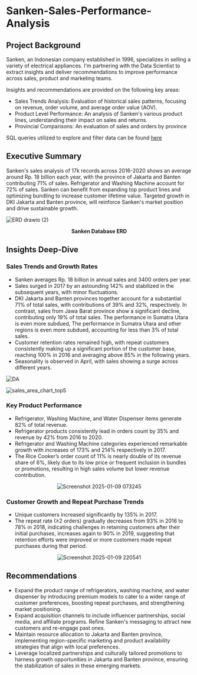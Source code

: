 # Sanken-Sales-Performance-Analysis

## Project Background
Sanken, an Indonesian company established in 1996, specializes in selling a variety of electrical appliances. I'm partnering with the Data Scientist to extract insights and deliver recommendations to improve performance across sales, product and marketing teams.

Insights and recommendations are provided on the following key areas:
- Sales Trends Analysis: Evaluation of historical sales patterns, focusing on revenue, order volume, and average order value (AOV).
- Product Level Performance: An analysis of Sanken's various product lines, understanding their impact on sales and returns.
- Provincial Comparisons: An evaluation of sales and orders by province
  
SQL queries utilized to explore and filter data can be found [here](https://github.com/pumpbumpdump/Sanken-Sales-Performance-Analysis/blob/main/Exploration/sanken_exploration.sql)

## Executive Summary
Sanken's sales analysis of 17k records across 2016-2020 shows an average around Rp. 18 billion each year, with the province of Jakarta and Banten contributing 71% of sales. Refrigerator and Washing Machine account for 72% of sales. Sanken can benefit from expanding top product lines and optimizing bundling to increase customer lifetime value. Targeted growth in DKI Jakarta and Banten province, will reinforce Sanken's market position and drive sustainable growth.

![ERD drawio (2)](https://github.com/user-attachments/assets/7a53d537-d83b-48b1-a8b0-30a0af25234d)

<p align="center"><strong>Sanken Database ERD</strong></p>

## Insights Deep-Dive
### Sales Trends and Growth Rates
- Sanken averages Rp. 18 billion in annual sales and 3400 orders per year.
- Sales surged in 2017 by an astounding 142% and stabilized in the subsequent years, with minor fluctuations.
- DKI Jakarta and Banten provinces together account for a substantial 71% of total sales, with contributions of 39% and 32%, respectively. In contrast, sales from Jawa Barat province show a significant decline, contributing only 19% of total sales. The performance in Sumatra Utara is even more subdued, The performance in Sumatra Utara and other regions is even more subdued, accounting for less than 3% of total sales.
- Customer retention rates remained high, with repeat customers consistently making up a significant portion of the customer base, reaching 100% in 2016 and averaging above 85% in the following years.
- Seasonality is observed in April, with sales showing a surge across different years.

![DA](https://github.com/user-attachments/assets/91d9cbae-363e-413a-8fad-1ea9184394d1)

![sales_area_chart_top5](https://github.com/user-attachments/assets/2ce3cee8-3ea4-4be5-b585-3bef6520c014)



### Key Product Performance
- Refrigerator, Washing Machine, and Water Dispenser items generate 82% of total revenue.
- Refrigerator products consistently lead in orders count by 35% and revenue by 42% from 2016 to 2020.
- Refrigerator and Washing Machine categories experienced remarkable growth with increases of 173% and 214% respectively in 2017.
- The Rice Cooker’s order count of 11% is nearly double of its revenue share of 6%, likely due to its low price or frequent inclusion in bundles or promotions, resulting in high sales volume but lower revenue contribution.

<p align="center">
  <img src="https://github.com/user-attachments/assets/a54a1d7b-9814-4931-9a0d-34d5b0c25edc" alt="Screenshot 2025-01-09 073245">
</p>

### Customer Growth and Repeat Purchase Trends
- Unique customers increased significantly by 135% in 2017.
- The repeat rate (≥2 orders) gradually decreases from 93% in 2016 to 78% in 2018, indicating challenges in retaining customers after their initial purchases, increases again to 90% in 2019, suggesting that retention efforts were improved or more customers made repeat purchases during that period.

<p align="center">
  <img src="https://github.com/user-attachments/assets/26828e91-decd-437c-9ff4-d83155ec928e" alt="Screenshot 2025-01-09 220541">
</p>


## Recommendations
- Expand the product range of refrigerators, washing machine, and water dispenser by introducing premium models to cater to a wider range of customer preferences, boosting repeat purchases, and strengthening market positioning.
- Expand acquisition channels to include influencer partnerships, social media, and affiliate programs. Refine Sanken's messaging to attract new customers and re-engage past ones.
- Maintain resource allocation to Jakarta and Banten province, implementing region-specific marketing and product availability strategies that align with local preferences.
- Leverage localized partnerships and culturally tailored promotions to harness growth opportunities in Jakarta and Banten province, ensuring the stabilization of sales in these emerging markets.
